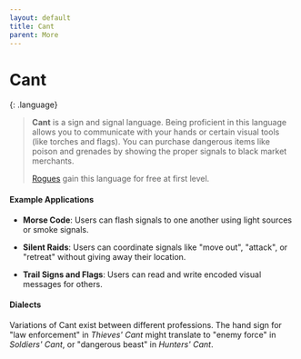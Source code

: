 ```yaml
---
layout: default
title: Cant
parent: More
---
```


# Cant

{: .language}
> **Cant** is a sign and signal language. Being proficient in this language allows you to communicate with your hands or certain visual tools (like torches and flags). You can purchase dangerous items like poison and grenades by showing the proper signals to black market merchants.
> 
> [Rogues](../character_creation/class/rogue) gain this language for free at first level.

#### Example Applications

* **Morse Code**: Users can flash signals to one another using light sources or smoke signals.

* **Silent Raids**: Users can coordinate signals like "move out", "attack", or "retreat" without giving away their location.

* **Trail Signs and Flags**: Users can read and write encoded visual messages for others.

#### Dialects

Variations of Cant exist between different professions. The hand sign for "law enforcement" in *Thieves' Cant* might translate to "enemy force" in *Soldiers' Cant*, or "dangerous beast" in *Hunters' Cant*. 
